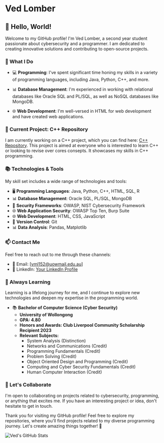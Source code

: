 # Ved Lomber

## 👋 Hello, World!

Welcome to my GitHub profile! I'm Ved Lomber, a second year student passionate about cybersecurity and a programmer. I am dedicated to creating innovative solutions and contributing to open-source projects.

### 🌟 What I Do
- 💻 **Programming**: I've spent significant time honing my skills in a variety of programming languages, including Java, Python, C++, and more.

- 📊 **Database Management**: I'm experienced in working with relational databases like Oracle SQL and PL/SQL, as well as NoSQL databases like MongoDB.

- 🌐 **Web Development**: I'm well-versed in HTML for web development and have created web applications.

### 🚀 Current Project: C++ Repository

I am currently working on a C++ project, which you can find here: [C++ Repository](https://github.com/Civilisedfire453/C-Plus-Plus). This project is aimed at everyone who is interested to learn C++ or looking to revise over cores consepts. It showcases my skills in C++ programming.

### 📚 Technologies & Tools

My skill set includes a wide range of technologies and tools:

- 🖥️ **Programming Languages**: Java, Python, C++, HTML, SQL, R
- 📊 **Database Management**: Oracle SQL, PL/SQL, MongoDB
- 🔐 **Security Frameworks**: OWASP, NIST Cybersecurity Framework
- 🌐 **Web Application Security**: OWASP Top Ten, Burp Suite
- 🌐 **Web Development**: HTML, CSS, JavaScript
- 💼 **Version Control**: Git
- 📊 **Data Analysis**: Pandas, Matplotlib


### 📫 Contact Me

Feel free to reach out to me through these channels:

- 📧 Email: [vml152@uowmail.edu.au]
- 💼 LinkedIn: [Your LinkedIn Profile](https://www.linkedin.com/in/ved-lomber-8150a1214/)


### 🌱 Always Learning

Learning is a lifelong journey for me, and I continue to explore new technologies and deepen my expertise in the programming world.


- 📚 **Bachelor of Computer Science (Cyber Security)**
  - **University of Wollongong**
  - **GPA: 4.80**
  - **Honors and Awards: Club Liverpool Community Scholarship Recipient 2023**
  - **Relevant Subjects:**
    - System Analysis (Distinction)
    - Networks and Communications (Credit)
    - Programming Fundamentals (Credit)
    - Problem Solving (Credit)
    - Object Oriented Design and Programming (Credit)
    - Computing and Cyber Security Fundamentals (Credit)
    - Human Computer Interaction (Credit)

### 🤝 Let's Collaborate

I'm open to collaborating on projects related to cybersecurity, programming, or anything that excites me. If you have an interesting project or idea, don't hesitate to get in touch.

Thank you for visiting my GitHub profile! Feel free to explore my repositories, where you'll find projects related to my diverse programming journey. Let's create amazing things together! 🚀

![Ved's GitHub Stats](https://github-readme-stats.vercel.app/api?username=Civilisedfire453&show_icons=true&theme=dark)

<!--
Optional: Add more badges or custom sections here if desired.
-->
